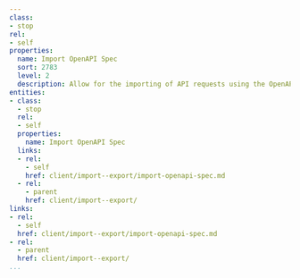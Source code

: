 ```yaml
---
class:
- stop
rel:
- self
properties:
  name: Import OpenAPI Spec
  sort: 2783
  level: 2
  description: Allow for the importing of API requests using the OpenAPI Spec.
entities:
- class:
  - stop
  rel:
  - self
  properties:
    name: Import OpenAPI Spec
  links:
  - rel:
    - self
    href: client/import--export/import-openapi-spec.md
  - rel:
    - parent
    href: client/import--export/
links:
- rel:
  - self
  href: client/import--export/import-openapi-spec.md
- rel:
  - parent
  href: client/import--export/
...
```

